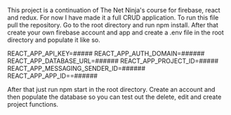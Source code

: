 ﻿This project is a continuation of The Net Ninja's course for firebase, react and redux. For now I have made it a full CRUD application. To run this file pull the repository. Go to the root directory and run npm install. After that create your own firebase account and app and create a .env file in the root directory and populate it like so.
 
REACT_APP_API_KEY=#####
REACT_APP_AUTH_DOMAIN=######
REACT_APP_DATABASE_URL=######
REACT_APP_PROJECT_ID=#####
REACT_APP_MESSAGING_SENDER_ID=######
REACT_APP_APP_ID==######

After that just run npm start in the root directory. Create an account and then populate the database so you can test out the delete, edit and create project functions.

<!-- Note: I think you should also call firebase deploy --only functions because this project uses cloud functions. -->
